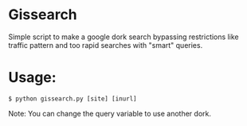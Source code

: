 # Gissearch
Simple script to make a google dork search bypassing restrictions like traffic pattern and too rapid searches with "smart" queries.

# Usage:
```
$ python gissearch.py [site] [inurl] 
```
Note:
You can change the query variable to use another dork.
